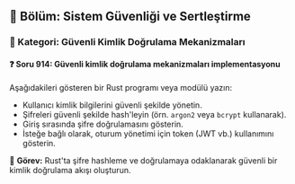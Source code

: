 ## 📘 Bölüm: Sistem Güvenliği ve Sertleştirme
### 🔹 Kategori: Güvenli Kimlik Doğrulama Mekanizmaları
#### ❓ Soru 914: Güvenli kimlik doğrulama mekanizmaları implementasyonu

Aşağıdakileri gösteren bir Rust programı veya modülü yazın:

- Kullanıcı kimlik bilgilerini güvenli şekilde yönetin.
- Şifreleri güvenli şekilde hash'leyin (örn. `argon2` veya `bcrypt` kullanarak).
- Giriş sırasında şifre doğrulamasını gösterin.
- İsteğe bağlı olarak, oturum yönetimi için token (JWT vb.) kullanımını gösterin.

🔧 **Görev:** Rust'ta şifre hashleme ve doğrulamaya odaklanarak güvenli bir kimlik doğrulama akışı oluşturun.

